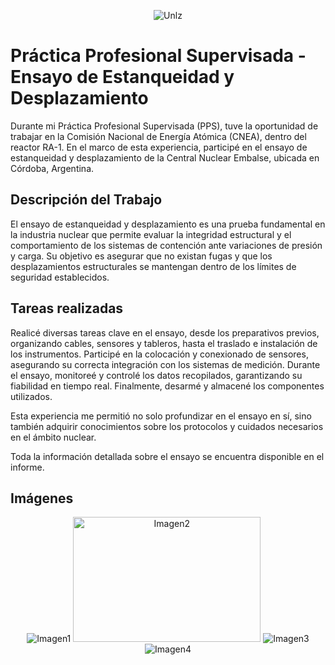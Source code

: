 
<p align="center">
  <img src="https://github.com/user-attachments/assets/b4fee774-b6b5-49e3-909b-81ef94e4f2c2" alt="Unlz">
</p>

# Práctica Profesional Supervisada - Ensayo de Estanqueidad y Desplazamiento

Durante mi Práctica Profesional Supervisada (PPS), tuve la oportunidad de trabajar en la Comisión Nacional de Energía Atómica (CNEA), dentro del reactor RA-1. En el marco de esta experiencia, participé en el ensayo de estanqueidad y desplazamiento de la Central Nuclear Embalse, ubicada en Córdoba, Argentina.

## Descripción del Trabajo

El ensayo de estanqueidad y desplazamiento es una prueba fundamental en la industria nuclear que permite evaluar la integridad estructural y el comportamiento de los sistemas de contención ante variaciones de presión y carga. Su objetivo es asegurar que no existan fugas y que los desplazamientos estructurales se mantengan dentro de los límites de seguridad establecidos.

## Tareas realizadas

Realicé diversas tareas clave en el ensayo, desde los preparativos previos, organizando cables, sensores y tableros, hasta el traslado e instalación de los instrumentos. Participé en la colocación y conexionado de sensores, asegurando su correcta integración con los sistemas de medición. Durante el ensayo, monitoreé y controlé los datos recopilados, garantizando su fiabilidad en tiempo real. Finalmente, desarmé y almacené los componentes utilizados.

Esta experiencia me permitió no solo profundizar en el ensayo en sí, sino también adquirir conocimientos sobre los protocolos y cuidados necesarios en el ámbito nuclear.

Toda la información detallada sobre el ensayo se encuentra disponible en el informe.

## Imágenes
<p align="center">
  <img src="https://github.com/user-attachments/assets/06ec9fec-77cc-4afd-982e-90696cd904e2" alt="Imagen1">
  <img src="https://github.com/user-attachments/assets/eb7f85e1-2630-4437-8e1a-6137cfd43bc5" alt="Imagen2" width="300" height="200">
  <img src="https://github.com/user-attachments/assets/4c7f374c-387f-4fbb-9c0a-c7fd632b2d8e" alt="Imagen3">
  <img src="https://github.com/user-attachments/assets/96669e03-8e52-40ca-a11a-a038ddeec870" alt="Imagen4">
</p>

